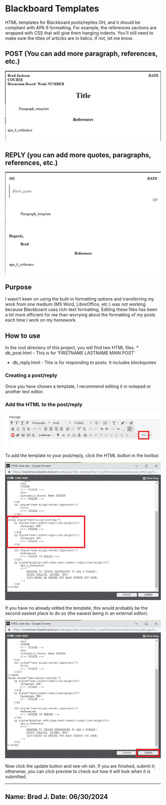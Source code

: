 
# Blackboard Templates
HTML templates for Blackboard posts/replies
OH, and it should be compliant with APA 6 formatting.  For example, the references sections are wrapped with CSS that will give them hanging indents.  You'll still need to make sure the titles of articles are in italics. If not, let me know.
## POST (You can add more paragraph, references, etc.)
![POST](/_IMAGES/db_post.PNG)

## REPLY (you can add more quotes, paragraphs, references, etc.)
![REPLY](/_IMAGES/db_reply.PNG)


## Purpose
I wasn't keen on using the built-in formatting options and transferring my work from one medium (MS Word, LibreOffice, etc.) was not working because Blackboard uses rich-text formatting.  Editing these files has been a lot more efficient for me than worrying about the formatting of my posts each time I work on my homework.

## How to use
In the root directory of this project, you will find two HTML files.  * db_post.html - This is for 'FIRSTNAME LASTNAME MAIN POST'
* db_reply.html - This is for responding to posts.  It includes blockquotes

### Creating a post/reply
Once you have chosen a template, I recommend editing it in notepad or another text editor.

### Add the HTML to the post/reply
![Creation](/_IMAGES/tutorial_1.png)

To add the template to your post/reply, click the HTML button in the toolbar.


![Edit](/_IMAGES/tutorial_2.png)

If you have no already edited the template, this would probably be the second easiest place to do so (the easiest being in an external editor).


![Update](/_IMAGES/tutorial_3.png)

Now click the update button and vee-oh-lah.  If you are finished, submit it; otherwise, you can click preview to check out how it will look when it is submitted.




---

**Name:** Brad J.
**Date:** 06/30/2024
---
